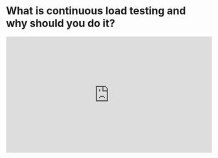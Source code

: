 
# What is continuous load testing and why should you do it?
<iframe width="560" height="315" src="https://www.youtube.com/embed/5pd0G-jBOTo" title="YouTube video player" frameborder="0" allow="accelerometer; autoplay; clipboard-write; encrypted-media; gyroscope; picture-in-picture" allowfullscreen></iframe>
